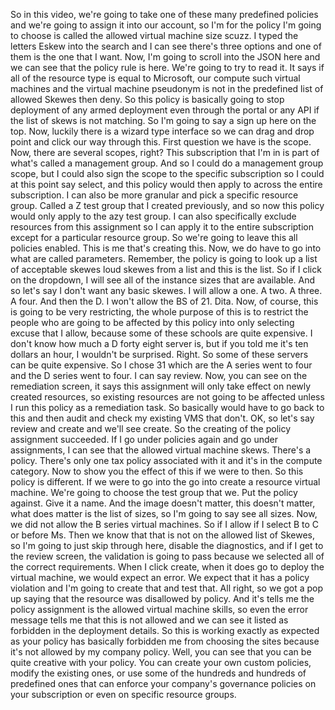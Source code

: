So in this video, we're going to take one of these many predefined policies and we're going to assign
it into our account, so I'm for the policy I'm going to choose is called the allowed virtual machine
size scuzz.
I typed the letters Eskew into the search and I can see there's three options and one of them is the
one that I want.
Now, I'm going to scroll into the JSON here and we can see that the policy rule is here.
We're going to try to read it.
It says if all of the resource type is equal to Microsoft, our compute such virtual machines and the
virtual machine pseudonym is not in the predefined list of allowed Skewes then deny.
So this policy is basically going to stop deployment of any armed deployment even through the portal
or any API if the list of skews is not matching.
So I'm going to say a sign up here on the top.
Now, luckily there is a wizard type interface so we can drag and drop point and click our way through
this.
First question we have is the scope.
Now, there are several scopes, right?
This subscription that I'm in is part of what's called a management group.
And so I could do a management group scope, but I could also sign the scope to the specific subscription
so I could at this point say select, and this policy would then apply to across the entire subscription.
I can also be more granular and pick a specific resource group.
Called a Z test group that I created previously, and so now this policy would only apply to the azy
test group.
I can also specifically exclude resources from this assignment so I can apply it to the entire subscription
except for a particular resource group.
So we're going to leave this all policies enabled.
This is me that's creating this.
Now, we do have to go into what are called parameters.
Remember, the policy is going to look up a list of acceptable skewes loud skewes from a list and this
is the list.
So if I click on the dropdown, I will see all of the instance sizes that are available.
And so let's say I don't want any basic skewes.
I will allow a one.
A two.
A three.
A four.
And then the D.
I won't allow the BS of 21.
Dita.
Now, of course, this is going to be very restricting, the whole purpose of this is to restrict the
people who are going to be affected by this policy into only selecting excuse that I allow, because
some of these schools are quite expensive.
I don't know how much a D forty eight server is, but if you told me it's ten dollars an hour, I wouldn't
be surprised.
Right.
So some of these servers can be quite expensive.
So I chose 31 which are the A series went to four and the D series went to four.
I can say review.
Now, you can see on the remediation screen, it says this assignment will only take effect on newly
created resources, so existing resources are not going to be affected unless I run this policy as a
remediation task.
So basically would have to go back to this and then audit and check my existing VMS that don't.
OK, so let's say review and create and we'll see create.
So the creating of the policy assignment succeeded.
If I go under policies again and go under assignments, I can see that the allowed virtual machine skews.
There's a policy.
There's only one tax policy associated with it and it's in the compute category.
Now to show you the effect of this if we were to then.
So this policy is different.
If we were to go into the go into create a resource virtual machine.
We're going to choose the test group that we.
Put the policy against.
Give it a name.
And the image doesn't matter, this doesn't matter, what does matter is the list of sizes, so I'm
going to say see all sizes.
Now, we did not allow the B series virtual machines.
So if I allow if I select B to C or before Ms.
Then we know that that is not on the allowed list of Skewes, so I'm going to just skip through here,
disable the diagnostics, and if I get to the review screen, the validation is going to pass because
we selected all of the correct requirements.
When I click create, when it does go to deploy the virtual machine, we would expect an error.
We expect that it has a policy violation and I'm going to create that and test that.
All right, so we got a pop up saying that the resource was disallowed by policy.
And it's tells me the policy assignment is the allowed virtual machine skills, so even the error message
tells me that this is not allowed and we can see it listed as forbidden in the deployment details.
So this is working exactly as expected as your policy has basically forbidden me from choosing the sites
because it's not allowed by my company policy.
Well, you can see that you can be quite creative with your policy.
You can create your own custom policies, modify the existing ones, or use some of the hundreds and
hundreds of predefined ones that can enforce your company's governance policies on your subscription
or even on specific resource groups.
